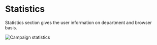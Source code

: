 # Statistics

Statistics section gives the user information on department and browser basis.

![Campaign statistics](https://www.keepnetlabs.com/wp-content/uploads/Ekran-G%C3%B6r%C3%BCnt%C3%BCs%C3%BC-2018-07-30-12-58-46-1024x478.png)